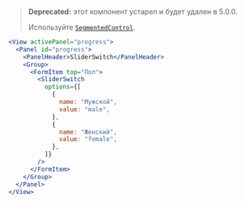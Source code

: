 > **Deprecated:** этот компонент устарел и будет удален в 5.0.0.
>
> Используйте [`SegmentedControl`](https://vkcom.github.io/VKUI/#/SegmentedControl).

```jsx
<View activePanel="progress">
  <Panel id="progress">
    <PanelHeader>SliderSwitch</PanelHeader>
    <Group>
      <FormItem top="Пол">
        <SliderSwitch
          options={[
            {
              name: "Мужской",
              value: "male",
            },
            {
              name: "Женский",
              value: "female",
            },
          ]}
        />
      </FormItem>
    </Group>
  </Panel>
</View>
```
